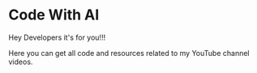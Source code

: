 # Code With AI 

Hey Developers it's for you!!!

Here you can get all code and resources related to my YouTube channel videos.
